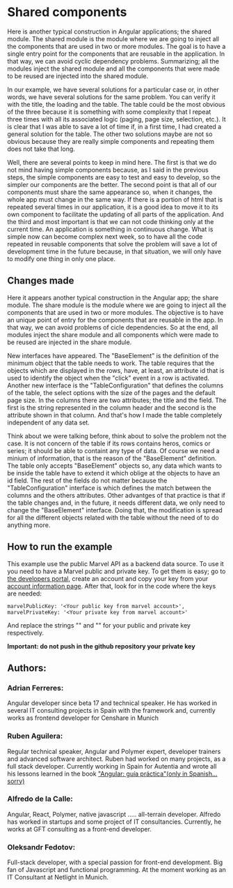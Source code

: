# Shared components

Here is another typical construction in Angular applications; the shared module. The shared module is the module where we are going to inject all the components that are used in two or more modules. The goal is to have a single entry point for the components that are reusable in the application. In that way, we can avoid cyclic dependency problems. Summarizing; all the modules inject the shared module and all the components that were made to be reused are injected into the shared module.

In our example, we have several solutions for a particular case or, in other words, we have several solutions for the same problem. You can verify it with the title, the loading and the table. The table could be the most obvious of the three because it is something with some complexity that I repeat three times with all its associated logic (paging, page size, selection, etc.). It is clear that I was able to save a lot of time if, in a first time, I had created a general solution for the table. The other two solutions maybe are not so obvious because they are really simple components and repeating them does not take that long. 

Well, there are several points to keep in mind here. The first is that we do not mind having simple components because, as I said in the previous steps, the simple components are easy to test and easy to develop, so the simpler our components are the better. The second point is that all of our components must share the same appearance so, when it changes, the whole app must change in the same way. If there is a portion of html that is repeated several times in our application, it is a good idea to move it to its own component to facilitate the updating of all parts of the application. And the third and most important is that we can not code thinking only at the current time. An application is something in continuous change. What is simple now can become complex next week, so to have all the code repeated in reusable components that solve the problem  will save a lot of development time in the future because, in that situation, we will only have to modify one thing in only one place. 

 ## Changes made

Here it appears another typical construction in the Angular app; the share module. The share module is the module where we are going to inject all the components that are used in two or more modules. The objective is to have an unique point of entry for the components that are reusable in the app. In that way, we can avoid problems of cicle dependencies. So at the end, all modules inject the share module and all components which were made to be reused are injected in the share module. 

New interfaces have appeared. The "BaseElement" is the definition of the minimum object that the table needs to work. The table requires that the objects which are displayed in the rows, have, at least, an attribute id that is used to identify the object when the "click" event in a row is activated. Another new interface is the "TableConfiguration" that defines the columns of the table, the select options with the size of the pages and the default page size. In the columns there are two attributes; the title and the field. The first is the string represented in the column header and the second is the attribute shown in that column. And that's how I made the table completely independent of any data set.

Think about we were talking before, think about to solve the problem not the case. It is not concern of the table if its rows contains heros, comics or series; it should be able to containt any type of data. Of course we need a minium of information, that is the reason of the "BaseElement" definition. The table only accepts "BaseElement" objects so, any data which wants to be inside the table have to extend it which oblige at the objects to have an id field. The rest of the fields do not matter because the "TableConfiguration" interface is which defines the match between the columns and the others attributes. Other advantges of that practice is that if the table changes and, in the future, it needs different data, we only need to change the "BaseElement" interface. Doing that, the modification is spread for all the different objects related with the table without the need of to do anything more.

## How to run the example
This example use the public Marvel API as a backend data source. To use it you need to have a Marvel public and private key. To get them is easy; go to [the developers portal](https://developer.marvel.com/), create an account and copy your key from your [account information page](https://developer.marvel.com/account). After that, look for in the code where the keys are needed:
```
marvelPublicKey: '<Your public key from marvel account>',
marvelPrivateKey: '<Your private key from marvel account>'
```
And replace the strings "<Your public key from marvel account>" and "<Your private key from marvel account>" for your public and private key respectively.

**Important: do not push in the github repository your private key**

 ## Authors:

 ### Adrian Ferreres:
 Angular developer since beta 17 and technical speaker. He has worked in several IT consulting projects in Spain with the framework and, currently works as frontend developer for Censhare in Munich

 ### Ruben Aguilera:
 Regular technical speaker, Angular and Polymer expert, developer trainers and advanced software architect. Ruben had worked on many projects, as a full stack developer. Currently working in Spain for Autentia and wrote all his lessons learned in the book ["Angular: guía práctica"(only in Spanish... sorry)](https://leanpub.com/angular-guia-practica)

### Alfredo de la Calle:
Angular, React, Polymer, native javascript ..... all-terrain developer. Alfredo has worked in startups and some project of IT consultancies.  Currently, he works at GFT consulting as a front-end developer.

### Oleksandr Fedotov:
Full-stack developer, with a special passion for front-end development. Big fan of Javascript and functional programming. At the moment working as an IT Consultant at Netlight in Munich.
